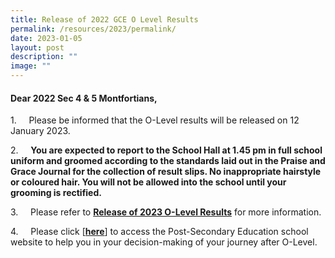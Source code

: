 ```yaml
---
title: Release of 2022 GCE O Level Results
permalink: /resources/2023/permalink/
date: 2023-01-05
layout: post
description: ""
image: ""
---
```

#### Dear 2022 Sec 4 & 5 Montfortians,

1.     Please be informed that the O-Level results will be released on 12 January 2023.

2.     **You are expected to report to the School Hall at 1.45 pm in full school uniform and groomed according to the standards laid out in the Praise and Grace Journal for the collection of result slips. No inappropriate hairstyle or coloured hair. You will not be allowed into the school until your grooming is rectified.**

3.     Please refer to **[Release of 2023 O-Level Results](/files/Release%20of%202023%20O-Level%20Results.pdf)** for more information.

4.     Please click \[**[here](https://www.montfortsec.moe.edu.sg/curriculum/Subject-Combination/post-secondary-education/)**] to access the Post-Secondary Education school website to help you in your decision-making of your journey after O-Level.